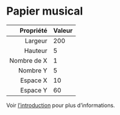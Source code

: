 # Papier musical

|   Propriété | Valeur |
| -----------:|:------ |
|     Largeur | 200    |
|     Hauteur | 5      |
| Nombre de X | 1      |
|    Nombre Y | 5      |
|    Espace X | 10     |
|    Espace Y | 60     |

Voir [l’introduction](intro) pour plus d’informations.
